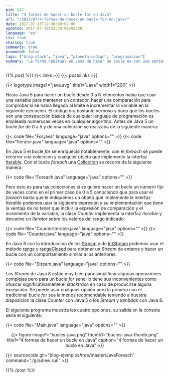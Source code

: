 ```yaml
---
pid: 247
title: "4 formas de hacer un bucle for en Java"
url: "/2017/07/4-formas-de-hacer-un-bucle-for-en-java/"
date: 2017-07-16T12:30:00+02:00
updated: 2017-07-19T22:30:00+02:00
language: "es"
rss: true
sharing: true
comments: true
promoted: false
tags: ["blog-stack", "java", "planeta-codigo", "programacion"]
summary: "La forma habitual en Java de hacer un bucle es con una sentecia _for_ o _while_ pero con el añadido de los iteradores en Java 5 no hace falta tener una variable para conservar el índice del bucle. Ya en Java 8 se han añadido los _streams_ que ofrecen otras nuevas formas de iterar sobre los elementos de una colección en este último caso con técnicas propias de lenguajes funcionales."
---
```


{{% post %}}
{{< links >}}
{{< postslinks >}}

{{< logotype image1="java.svg" title1="Java" width1="200" >}}

Hasta Java 5 para hacer un bucle desde 0 a N elementos había que usar una variable para mantener un contador, hacer una comparación para comprobar si se había llegado al límite e incrementar la variable en la siguiente ejecución. El código era bastante verboso y dado que los bucles son una construcción básica de cualquier lenguaje de programación es empleada numerosas veces en cualquier algoritmo. Antes de Java 5 un bucle _for_ de 0 a 5 y de una colección se realizaba de la siguiente manera:

{{< code file="For.java" language="java" options="" >}}
{{< code file="Iterator.java" language="java" options="" >}}

En Java 5 el bucle _for_ se enriqueció notablemente, con el _foreach_ se puede recorrer una colección y cualquier objeto que implemente la interfaz [Iterable](https://docs.oracle.com/javase/8/docs/api/java/lang/Iterable.html). Con el bucle _foreach_ una [Collection](https://docs.oracle.com/javase/8/docs/api/java/util/Collection.html) se recorre de la siguiente manera.

{{< code file="Foreach.java" language="java" options="" >}}

Pero esto es para las colecciones si se quiere hacer un bucle un número fijo de veces como en el primer caso de 0 a 5 conociendo que para usar el _foreach_ basta que le indiquemos un objeto que implemente la interfaz _Iterable_ podemos usar la siguiente expresión y su implementación que tiene la ventaja de no tener que incluir la expresión de comparación y el incremento de la variable, la clase _Counter_ implementa la interfaz _Iterable_ y devuelve un _Iterator_ sobre los valores del rango indicado:

{{< code file="CounterIterable.java" language="java" options="" >}}
{{< code file="Counter.java" language="java" options="" >}}

En Java 8 con la introducción de los [Stream](https://docs.oracle.com/javase/8/docs/api/java/util/stream/Stream.html) y de [IntStream](https://docs.oracle.com/javase/8/docs/api/java/util/stream/IntStream.html) podemos usar el método [range](https://docs.oracle.com/javase/8/docs/api/java/util/stream/IntStream.html#range-int-int-) y [rangeClosed](https://docs.oracle.com/javase/8/docs/api/java/util/stream/IntStream.html#rangeClosed-int-int-) para obtener un _Stream_ de enteros y hacer un bucle con un comportamiento similar a los anteriores.

{{< code file="Stream.java" language="java" options="" >}}

Los _Stream_ de Java 8 están muy bien para simplificar algunas operaciones complejas pero para un bucle _for_ sencillo tiene sus inconvenientes como ofuscar significativamente el _stacktrace_ en caso de producirse alguna excepción. Se puede usar cualquier opción pero la primera con el tradicional bucle _for_ sea la menos recomendable teniendo a nuestra disposición la clase _Counter_ con Java 5 o los _Stream_ y _lambdas_ con Java 8.

El siguiente programa muestra las cuatro opciones, su salida en la consola sería el siguiente:

{{< code file="Main.java" language="java" options="" >}}

<div class="media" style="text-align: center;">
    {{< figure
        image1="bucles-java.png" thumb1="bucles-java-thumb.png" title1="4 formas de hacer un bucle en Java"
        caption="4 formas de hacer un bucle en Java" >}}
</div>

{{< sourcecode git="blog-ejemplos/tree/master/JavaForeach" command="./gradlew run" >}}

{{% /post %}}
